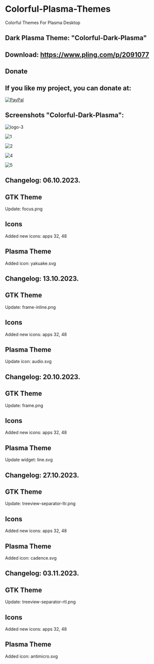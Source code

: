 # Colorful-Plasma-Themes
Colorful Themes For Plasma Desktop


Dark Plasma Theme: "Colorful-Dark-Plasma" 
----------------------------------------

Download: https://www.pling.com/p/2091077
-------------------------------------------



<html>
  <head>
    <meta charset="utf-8" />
  </head>
  <body>
    <h2>Donate</h2>
    <h2>If you like my project, you can donate at:</h2>
    <a href="https://www.paypal.com/paypalme/VesnaLazic">
    <img src="PayPal.png" alt="PayPal" />
    </a>
  </body>
</html>



Screenshots "Colorful-Dark-Plasma":
-----------------------------------

![logo-3](https://github.com/L4ki/Colorful-Plasma-Themes/assets/45247573/ee74b8c5-9932-493f-b438-6e30c3976ae3)

![1](https://github.com/L4ki/Colorful-Plasma-Themes/assets/45247573/13616e77-5f52-4978-9d49-396726e78539)

![2](https://github.com/L4ki/Colorful-Plasma-Themes/assets/45247573/c40e8300-7672-4251-aaf8-0839318d336b)

![4](https://github.com/L4ki/Colorful-Plasma-Themes/assets/45247573/f372939e-2518-4ecb-a276-4cad95ac5dc3)

![5](https://github.com/L4ki/Colorful-Plasma-Themes/assets/45247573/1cdf2c09-187b-422c-b865-b256b3164dbb)

Changelog: 06.10.2023.
---------------------

GTK Theme
----------

Update: focus.png

Icons
------

Added new icons: apps 32, 48

Plasma Theme
-------------

Added icon: yakuake.svg

Changelog: 13.10.2023.
---------------------

GTK Theme
----------

Update: frame-inline.png

Icons
------

Added new icons: apps 32, 48

Plasma Theme
-------------

Update icon: audio.svg


Changelog: 20.10.2023.
---------------------

GTK Theme
----------

Update: frame.png

Icons
------

Added new icons: apps 32, 48

Plasma Theme
-------------

Update widget: line.svg

Changelog: 27.10.2023.
---------------------

GTK Theme
----------

Update: treeview-separator-ltr.png

Icons
------

Added new icons: apps 32, 48

Plasma Theme
-------------

Added icon: cadence.svg

Changelog: 03.11.2023.
---------------------

GTK Theme
----------

Update: treeview-separator-rtl.png

Icons
------

Added new icons: apps 32, 48

Plasma Theme
-------------

Added icon: antimicro.svg
